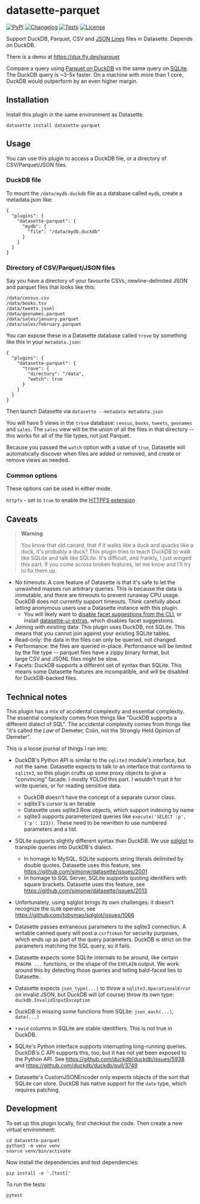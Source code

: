 # datasette-parquet

[![PyPI](https://img.shields.io/pypi/v/datasette-parquet.svg)](https://pypi.org/project/datasette-parquet/)
[![Changelog](https://img.shields.io/github/v/release/cldellow/datasette-parquet?include_prereleases&label=changelog)](https://github.com/cldellow/datasette-parquet/releases)
[![Tests](https://github.com/cldellow/datasette-parquet/workflows/Test/badge.svg)](https://github.com/cldellow/datasette-parquet/actions?query=workflow%3ATest)
[![License](https://img.shields.io/badge/license-Apache%202.0-blue.svg)](https://github.com/cldellow/datasette-parquet/blob/main/LICENSE)

Support DuckDB, Parquet, CSV and [JSON Lines](https://jsonlines.org/) files in Datasette. Depends on DuckDB.

There is a demo at https://dux.fly.dev/parquet

Compare a query using [Parquet on DuckDB](https://dux.fly.dev/parquet/geonames_stats) vs the same query on [SQLite](https://dux.fly.dev/geonames/geonames_stats). The DuckDB query is ~3-5x faster. On a machine with more than 1 core, DuckDB would outperform by an even higher margin.

## Installation

Install this plugin in the same environment as Datasette.

    datasette install datasette-parquet

## Usage

You can use this plugin to access a DuckDB file, or a directory of CSV/Parquet/JSON files.

### DuckDB file

To mount the `/data/mydb.duckdb` file as a database called `mydb`, create a metadata.json like:

```
{
  "plugins": {
    "datasette-parquet": {
      "mydb": {
        "file": "/data/mydb.duckdb"
      }
    }
  }
}
```


### Directory of CSV/Parquet/JSON files

Say you have a directory of your favourite CSVs, newline-delimited JSON and parquet
files that looks like this:

```
/data/census.csv
/data/books.tsv
/data/tweets.jsonl
/data/geonames.parquet
/data/sales/january.parquet
/data/sales/february.parquet
```

You can expose these in a Datasette database called `trove` by something
like this in your `metadata.json`:

```
{
  "plugins": {
    "datasette-parquet": {
      "trove": {
        "directory": "/data",
        "watch": true
      }
    }
  }
}
```

Then launch Datasette via `datasette --metadata metadata.json`

You will have 5 views in the `trove` database: `census`, `books`, `tweets`, `geonames` and `sales`.
The `sales` view will be the union of all the files in that directory -- this works for all of the file types, not just Parquet.

Because you passed the `watch` option with a value of `true`, Datasette will automatically discover when
files are added or removed, and create or remove views as needed.

### Common options

These options can be used in either mode.

`httpfs` - set to `true` to enable the [HTTPFS extension](https://duckdb.org/docs/extensions/httpfs.html)

## Caveats

> **Warning**
>
> You know that old canard, that if it walks like a duck and quacks like a duck, it's probably a duck? This plugin tries to teach DuckDB to walk like SQLite and talk like SQLite. It's difficult, and frankly, I just winged this part. If you come across broken features, let me know and I'll try to fix them up.

- No timeouts: A core feature of Datasette is that it's safe to let the unwashed masses run arbitrary queries. This is because the data is immutable, and there are timeouts to prevent runaway CPU usage. DuckDB does not currently support timeouts. Think carefully about letting anonymous users use a Datasette instance with this plugin.
    - You will likely want to [disable facet suggestions from the CLI](https://docs.datasette.io/en/stable/settings.html#suggest-facets), or install [datasette-ui-extras](https://github.com/cldellow/datasette-ui-extras), which disables facet suggestions.
- Joining with existing data: This plugin uses DuckDB, not SQLite. This means that you cannot join against your existing SQLite tables.
- Read-only: the data in the files can only be queried, not changed.
- Performance: the files are queried in-place. Performance will be limited by the file type -- parquet files have a zippy binary format, but large CSV and JSONL files might be slow.
- Facets: DuckDB supports a different set of syntax than SQLite. This means some Datasette features are incompatible, and will be disabled for DuckDB-backed files.

## Technical notes

This plugin has a mix of accidental complexity and essential complexity.
The essential complexity comes from things like "DuckDB supports a different
dialect of SQL". The accidental complexity comes from things like "it's
called the _Law_ of Demeter, Colin, not the Strongly Held Opinion
of Demeter".

This is a loose journal of things I ran into:

- DuckDB's Python API is similar to the `sqlite3` module's interface, but not
  the same. Datasette expects to talk to an interface that conforms to `sqlite3`,
  so this plugin crufts up some proxy objects to give a "convincing" facade.
  I mostly YOLOd this part. I wouldn't trust it for write queries, or for
  reading sensitive data.
    - DuckDB doesn't have the concept of a separate cursor class.
    - sqlite3's cursor is an iterable
    - Datasette uses sqlite3.Row objects, which support indexing by name
    - sqlite3 supports parameterized queries like `execute('SELECT :p', {'p': 123})`.
      These need to be rewritten to use numbered parameters and a list.

- SQLite supports slightly different syntax than DuckDB. We use [sqlglot](https://github.com/tobymao/sqlglot)
  to transpile queries into DuckDB's dialect.
    - In homage to MySQL, SQLite supports string literals delimited by double
      quotes. Datasette uses this feature, see https://github.com/simonw/datasette/issues/2001
    - In homage to SQL Server, SQLite supports quoting identifiers with square
      brackets. Datasette uses this feature, see https://github.com/simonw/datasette/issues/2013

- Unfortunately, using sqlglot brings its own challenges: it doesn't recognize
  the `GLOB` operator, see https://github.com/tobymao/sqlglot/issues/1066

- Datasette passes extraneous parameters to the sqlite3 connection. A writable
  canned query will post a `csrftoken` for security purposes, which ends up
  as part of the query parameters. DuckDB is strict on the parameters matching
  the SQL query, so it fails.

- Datasette expects some SQLite internals to be around, like certain `PRAGMA ...` functions,
  or the shape of the `EXPLAIN` output. We work around this by detecting those
  queries and telling bald-faced lies to Datasette.

- Datasette expects `json_type(...)` to throw a `sqlite3.OperationalError` on invalid
  JSON, but DuckDB will (of course) throw its own type: `duckdb.InvalidInputException`

- DuckDB is missing some functions from SQLite: `json_each(...)`, `date(...)`

- `rowid` columns in SQLite are stable identifiers. This is not true in DuckDB.

- SQLite's Python interface supports interrupting long-running queries. DuckDB's
  C API supports this, too, but it has not yet been exposed to the Python API.
  See https://github.com/duckdb/duckdb/issues/5938 and https://github.com/duckdb/duckdb/pull/3749

- Datasette's CustomJSONEncoder only expects objects of the sort that SQLite can
  store. DuckDB has native support for the `date` type, which requires patching.

## Development

To set up this plugin locally, first checkout the code. Then create a new virtual environment:

    cd datasette-parquet
    python3 -m venv venv
    source venv/bin/activate

Now install the dependencies and test dependencies:

    pip install -e '.[test]'

To run the tests:

    pytest
